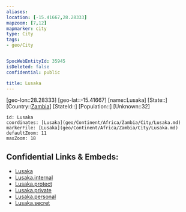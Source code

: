 ```yaml
---
aliases: 
location: [-15.41667,28.28333]
mapzoom: [7,12] 
mapmarker: city 
type: City
tags:
- geo/City


SpocWebEntityId: 35945
isDeleted: false
confidential: public

title: Lusaka
---
```

[geo-lon::28.28333]
[geo-lat::-15.41667]
[name::Lusaka]
[State::]
[Country::[Zambia](geo/Continent/Africa/Zambia.md)]
[StateId::]
[Population::]
[Unknown::32]


```leaflet
id: Lusaka
coordinates: [Lusaka](geo/Continent/Africa/Zambia/City/Lusaka.md)
markerFile: [Lusaka](geo/Continent/Africa/Zambia/City/Lusaka.md)
defaultZoom: 11 
maxZoom: 18
```


## Confidential Links & Embeds: 
- [Lusaka](../../../../../../_public/geo/Continent/Africa/Zambia/City/Lusaka.md) 
- [Lusaka.internal](../../../../../../_internal/geo/Continent/Africa/Zambia/City/Lusaka.internal.md) 
- [Lusaka.protect](../../../../../../_protect/geo/Continent/Africa/Zambia/City/Lusaka.protect.md) 
- [Lusaka.private](../../../../../../_private/geo/Continent/Africa/Zambia/City/Lusaka.private.md) 
- [Lusaka.personal](../../../../../../_personal/geo/Continent/Africa/Zambia/City/Lusaka.personal.md) 
- [Lusaka.secret](../../../../../../_secret/geo/Continent/Africa/Zambia/City/Lusaka.secret.md) 
